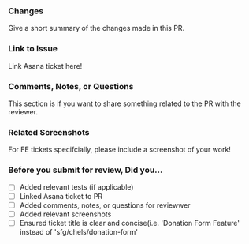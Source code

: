 
### Changes
Give a short summary of the changes made in this PR. 


### Link to Issue 
Link Asana ticket here!

### Comments, Notes, or  Questions
This section is if you want to share something related to the PR with the reviewer. 


### Related Screenshots 
For FE tickets specifcially, please include a screenshot of your work!


### Before you submit for review, Did you...

- [ ] Added relevant tests (if applicable)
- [ ] Linked Asana ticket to PR
- [ ] Added comments, notes, or questions for reviewwer
- [ ] Added relevant screenshots
- [ ] Ensured ticket title is clear and concise(i.e. 'Donation Form Feature' instead of 'sfg/chels/donation-form'
